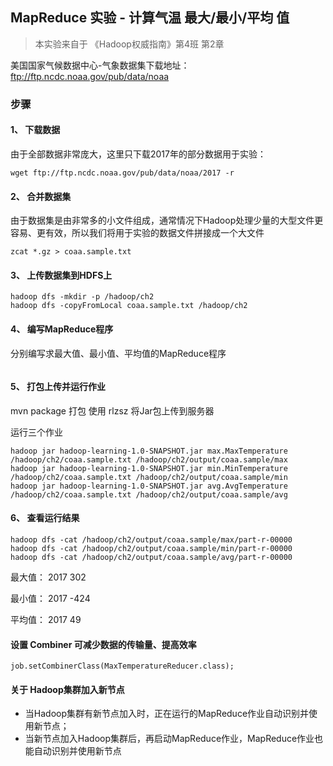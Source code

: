 ## MapReduce 实验 - 计算气温 最大/最小/平均 值

> 本实验来自于 《Hadoop权威指南》第4班 第2章

美国国家气候数据中心-气象数据集下载地址：ftp://ftp.ncdc.noaa.gov/pub/data/noaa 

### 步骤

#### 1、 下载数据

由于全部数据非常庞大，这里只下载2017年的部分数据用于实验：

```
wget ftp://ftp.ncdc.noaa.gov/pub/data/noaa/2017 -r
```

#### 2、 合并数据集

由于数据集是由非常多的小文件组成，通常情况下Hadoop处理少量的大型文件更容易、更有效，所以我们将用于实验的数据文件拼接成一个大文件


```
zcat *.gz > coaa.sample.txt
```

#### 3、 上传数据集到HDFS上

```
hadoop dfs -mkdir -p /hadoop/ch2
hadoop dfs -copyFromLocal coaa.sample.txt /hadoop/ch2
```

#### 4、 编写MapReduce程序

分别编写求最大值、最小值、平均值的MapReduce程序

```$xslt

```

#### 5、 打包上传并运行作业

mvn package 打包
使用 rlzsz 将Jar包上传到服务器

运行三个作业

```
hadoop jar hadoop-learning-1.0-SNAPSHOT.jar max.MaxTemperature /hadoop/ch2/coaa.sample.txt /hadoop/ch2/output/coaa.sample/max
hadoop jar hadoop-learning-1.0-SNAPSHOT.jar min.MinTemperature /hadoop/ch2/coaa.sample.txt /hadoop/ch2/output/coaa.sample/min
hadoop jar hadoop-learning-1.0-SNAPSHOT.jar avg.AvgTemperature /hadoop/ch2/coaa.sample.txt /hadoop/ch2/output/coaa.sample/avg
```

#### 6、 查看运行结果

```
hadoop dfs -cat /hadoop/ch2/output/coaa.sample/max/part-r-00000
hadoop dfs -cat /hadoop/ch2/output/coaa.sample/min/part-r-00000
hadoop dfs -cat /hadoop/ch2/output/coaa.sample/avg/part-r-00000
```


最大值：
2017	302

最小值：
2017	-424

平均值：
2017	49


#### 设置 Combiner 可减少数据的传输量、提高效率

```
job.setCombinerClass(MaxTemperatureReducer.class);
```



#### 关于 Hadoop集群加入新节点

* 当Hadoop集群有新节点加入时，正在运行的MapReduce作业自动识别并使用新节点；
* 当新节点加入Hadoop集群后，再启动MapReduce作业，MapReduce作业也能自动识别并使用新节点



